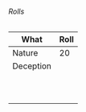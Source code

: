 
###### Rolls
| What   | Roll |
| ------ | ---- |
| Nature | 20     |
| Deception       |      |
|        |      |
|        |      |
|        |      |
|        |      |
|        |      |
|        |      |
|        |      |
|        |      |
|        |      |
|        |      |
